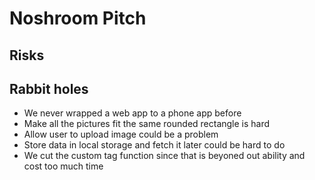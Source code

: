# Noshroom Pitch
## Risks

## Rabbit holes
- We never wrapped a web app to a phone app before
- Make all the pictures fit the same rounded rectangle is hard
- Allow user to upload image could be a problem
- Store data in local storage and fetch it later could be hard to do
- We cut the custom tag function since that is beyoned out ability and cost too much time
